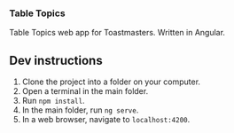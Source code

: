 ### Table Topics

Table Topics web app for Toastmasters. Written in Angular.

## Dev instructions

1. Clone the project into a folder on your computer.
2. Open a terminal in the main folder.
3. Run `npm install`.
4. In the main folder, run `ng serve`.
5. In a web browser, navigate to `localhost:4200`.
